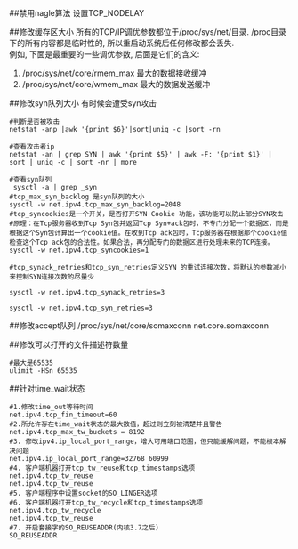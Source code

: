 ##禁用nagle算法
设置TCP_NODELAY

##修改缓存区大小
所有的TCP/IP调优参数都位于/proc/sys/net/目录. 
/proc目录下的所有内容都是临时性的, 所以重启动系统后任何修改都会丢失.    
例如, 下面是最重要的一些调优参数, 后面是它们的含义: 

1. /proc/sys/net/core/rmem_max  最大的数据接收缓冲 
2. /proc/sys/net/core/wmem_max  最大的数据发送缓冲  

##修改syn队列大小
有时候会遭受syn攻击
```shell
#判断是否被攻击
netstat -anp |awk '{print $6}'|sort|uniq -c |sort -rn

#查看攻击者ip
netstat -an | grep SYN | awk '{print $5}' | awk -F: '{print $1}' | sort | uniq -c | sort -nr | more
```
```shell
#查看syn队列
 sysctl -a | grep _syn
#tcp_max_syn_backlog 是syn队列的大小
sysctl -w net.ipv4.tcp_max_syn_backlog=2048
#tcp_syncookies是一个开关，是否打开SYN Cookie 功能，该功能可以防止部分SYN攻击
#原理：在Tcp服务器收到Tcp Syn包并返回Tcp Syn+ack包时，不专门分配一个数据区，而是根据这个Syn包计算出一个cookie值。在收到Tcp ack包时，Tcp服务器在根据那个cookie值检查这个Tcp ack包的合法性。如果合法，再分配专门的数据区进行处理未来的TCP连接。
sysctl -w net.ipv4.tcp_syncookies=1

#tcp_synack_retries和tcp_syn_retries定义SYN 的重试连接次数，将默认的参数减小来控制SYN连接次数的尽量少

sysctl -w net.ipv4.tcp_synack_retries=3

sysctl -w net.ipv4.tcp_syn_retries=3
```
##修改accept队列
/proc/sys/net/core/somaxconn
net.core.somaxconn


##修改可以打开的文件描述符数量
```shell
#最大是65535
ulimit -HSn 65535
```


##针对time_wait状态

```shell
#1.修改time_out等待时间
net.ipv4.tcp_fin_timeout=60
#2.所允许存在time_wait状态的最大数值，超过则立刻被清楚并且警告
net.ipv4.tcp_max_tw_buckets = 8192
#3. 修改ipv4.ip_local_port_range，增大可用端口范围，但只能缓解问题，不能根本解决问题
net.ipv4.ip_local_port_range=32768 60999
#4. 客户端机器打开tcp_tw_reuse和tcp_timestamps选项
net.ipv4.tcp_tw_reuse
net.ipv4.tcp_tw_reuse
#5. 客户端程序中设置socket的SO_LINGER选项
#6. 客户端机器打开tcp_tw_recycle和tcp_timestamps选项
net.ipv4.tcp_tw_recycle
net.ipv4.tcp_tw_reuse
#7. 开启套接字的SO_REUSEADDR(内核3.7之后)
SO_REUSEADDR
```